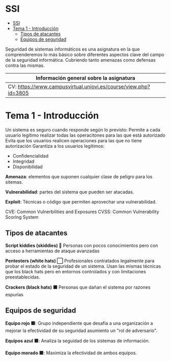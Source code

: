
# SSI

- [SSI](#ssi)
- [Tema 1 - Introducción](#tema-1---introducción)
  - [Tipos de atacantes](#tipos-de-atacantes)
  - [Equipos de seguridad](#equipos-de-seguridad)


Seguridad de sistemas informáticos es una asignatura en la que comprenderemos lo más básico sobre diferentes aspectos clave del campo de la seguridad informática. Cubriendo tanto amenazas como defensas contra las mismas.

| Información general sobre la asignatura |
| - |
| CV: https://www.campusvirtual.uniovi.es/course/view.php?id=3805 |

# Tema 1 - Introducción

Un sistema es seguro cuando responde según lo previsto:
Permite a cada usuario legítimo realizar todas las operacitones para las que está autorizado
Evita que los usuarios realicen operaciones para las que no tiene autorización
Garantiza a los usuarios legítimos:

- Confidencialidad
- Integridad
- Disponibilidad


**Amenaza**: elementos que suponen cualquier clase de peligro para los sitemas.

**Vulnerabilidad**: partes del sistema que pueden ser atacadas.

**Exploit**: Técnicas o código que permiten aprovechar una vulnerabilidad.

CVE: Common Vulnerbilities and Exposures
CVSS: Common Vulnerability Scoring System

## Tipos de atacantes

**Script kiddies (skiddies) 👶**
Personas con pocos conocimientos pero con acceso a herramientas de ataque avanzadas

**Pentesters (white hats) ⬜**
Profesionales contratados legalmente para probar el estado de la seguridad de un sistema. Usan las mismas técnicas que los black hats pero en entornos controlados y con limitaciones preestablecidas.

**Crackers (black hats) ⬛**
Personas que dañan el sistema por razones espurias

## Equipos de seguridad

**Equipo rojo 🟥**: Grupo independiente que desafía a una organización a mejorar la efectividad de su seguridad asumiento un "rol de adversario".

**Equipos azul 🟦**: Analiza la seguidad de los sistemas de información.

**Equipo morado 🟪**: Maximiza la efectividad de ambos equipos.